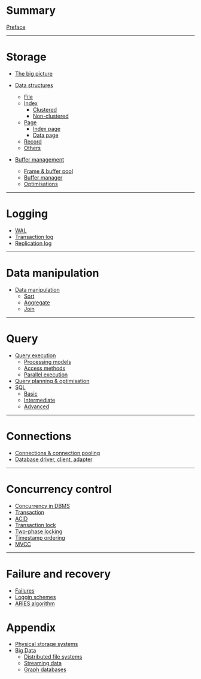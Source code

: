 # Summary

[Preface](./preface.md)

---

# Storage

- [The big picture](./storage/storage_management.md)

- [Data structures](./storage/data_structures/data_structures.md)
    - [File](./storage/data_structures/file.md)
    - [Index](./indexing/indexing.md)
      - [Clustered]()
      - [Non-clustered]()
    - [Page](./storage/data_structures/page.md)
      - [Index page]()
      - [Data page]()
    - [Record](./storage/data_structures/record.md)
    - [Others](./storage/data_structures/others.md)

- [Buffer management](./storage/buffer_management/buffer_management.md)
    - [Frame & buffer pool](./storage/buffer_management/frame_and_buffer_pool.md)
    - [Buffer manager](./storage/buffer_management/buffer_manager.md)
    - [Optimisations](./storage/buffer_management/optimisations.md)

---

# Logging

- [WAL](./wal.md)
- [Transaction log](./transaction-log.md)
- [Replication log](./replication-log.md)

---

# Data manipulation

- [Data manipulation]()
    - [Sort]()
    - [Aggregate]()
    - [Join]()

---

# Query

- [Query execution](./query/query_execution.md)
    - [Processing models](./query/query_processing/processing_models.md)
    - [Access methods](./query/query_processing/access_methods.md)
    - [Parallel execution](./query/query_processing/parallel_execution.md)
- [Query planning & optimisation](./query/query_planning.md)
- [SQL]()
    - [Basic](./query/sql/basic.md)
    - [Intermediate]()
    - [Advanced](./query/sql/advanced.md)

---

# Connections

- [Connections & connection pooling]()
- [Database driver, client, adapter]()

---

# Concurrency control

- [Concurrency in DBMS](./concurrency/concurrency.md)
- [Transaction](./concurrency/transaction.md)
- [ACID](./concurrency/acid.md)
- [Transaction lock]()
- [Two-phase locking]()
- [Timestamp ordering]()
- [MVCC]()

---

# Failure and recovery

- [Failures]()
- [Loggin schemes]()
- [ARIES algorithm]()

# Appendix

- [Physical storage systems]()
- [Big Data]()
    - [Distributed file systems]()
    - [Streaming data]()
    - [Graph databases]()
